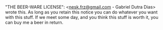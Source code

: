 "THE BEER-WARE LICENSE":
<nesk.frz@gmail.com - Gabriel Dutra Dias> wrote this. As long as you retain this notice you can do whatever you want with this stuff. If we meet some day, and you think this stuff is worth it, you can buy me a beer in return.
